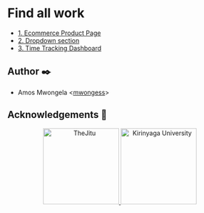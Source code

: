# Find all work

- [1. Ecommerce Product Page](./ecommerce-product-page/)
- [2. Dropdown section](./intro-section-with-dropdown-navigation-main/)
- [3. Time Tracking Dashboard](./time-tracking-dashboard/)

## Author :black_nib:

* Amos Mwongela <[mwongess](https://github.com/mwongess)>
## Acknowledgements :pray:

<p align="center">
<a href="https://thejitu.com/">
<img src="https://thejitu.com/wp-content/themes/JITU2.0theme/img/logo-jitu-red.svg" width="170" alt="TheJitu">
</a>
<a href="https://www.kyu.ac.ke/">
  <img src="https://www.kyu.ac.ke/images/kyu_logo2.png" width="170" alt="Kirinyaga University">
</a>
</p>
